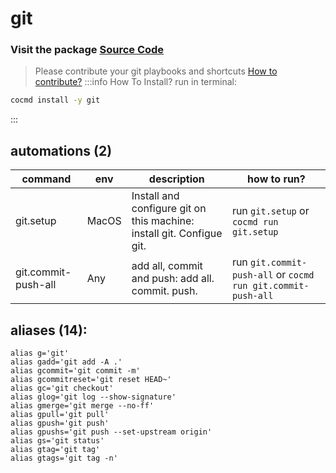 # git
### Visit the package [ Source Code ](https://github.com/cocmd/hub/tree/master/packages/git)
> Please contribute your git playbooks and shortcuts
> [How to contribute?](https://cocmd.org/docs/contributing)
:::info How To Install?
run in terminal:
```bash
cocmd install -y git
```
:::
## automations (2)
| command | env | description | how to run? |
| --- | --- | --- | --- |
| git.setup | MacOS | Install and configure git on this machine: install git. Configue git.  | run `git.setup` or `cocmd run git.setup` |
| git.commit-push-all | Any | add all, commit and push: add all. commit. push.  | run `git.commit-push-all` or `cocmd run git.commit-push-all` |

## aliases (14):
```
alias g='git'
alias gadd='git add -A .'
alias gcommit='git commit -m'
alias gcommitreset='git reset HEAD~'
alias gc='git checkout'
alias glog='git log --show-signature'
alias gmerge='git merge --no-ff'
alias gpull='git pull'
alias gpush='git push'
alias gpushs='git push --set-upstream origin'
alias gs='git status'
alias gtag='git tag'
alias gtags='git tag -n'

```

